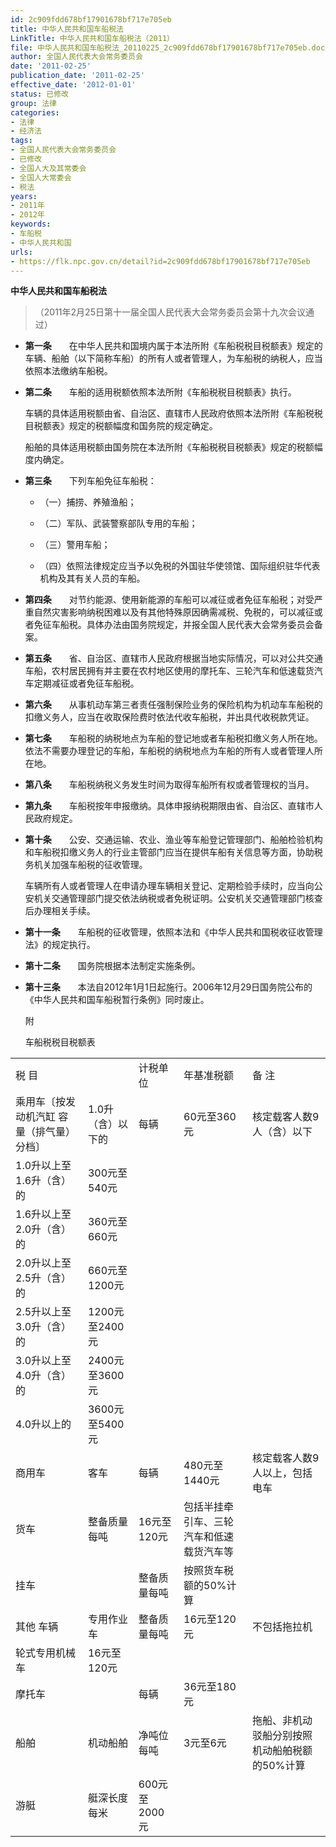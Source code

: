```yaml
---
id: 2c909fdd678bf17901678bf717e705eb
title: 中华人民共和国车船税法
LinkTitle: 中华人民共和国车船税法（2011）
file: 中华人民共和国车船税法_20110225_2c909fdd678bf17901678bf717e705eb.docx
author: 全国人民代表大会常务委员会
date: '2011-02-25'
publication_date: '2011-02-25'
effective_date: '2012-01-01'
status: 已修改
group: 法律
categories:
- 法律
- 经济法
tags:
- 全国人民代表大会常务委员会
- 已修改
- 全国人大及其常委会
- 全国人大常委会
- 税法
years:
- 2011年
- 2012年
keywords:
- 车船税
- 中华人民共和国
urls:
- https://flk.npc.gov.cn/detail?id=2c909fdd678bf17901678bf717e705eb
---
```


**中华人民共和国车船税法**

> （2011年2月25日第十一届全国人民代表大会常务委员会第十九次会议通过）

- **第一条**　　在中华人民共和国境内属于本法所附《车船税税目税额表》规定的车辆、船舶（以下简称车船）的所有人或者管理人，为车船税的纳税人，应当依照本法缴纳车船税。

- **第二条**　　车船的适用税额依照本法所附《车船税税目税额表》执行。

  车辆的具体适用税额由省、自治区、直辖市人民政府依照本法所附《车船税税目税额表》规定的税额幅度和国务院的规定确定。

  船舶的具体适用税额由国务院在本法所附《车船税税目税额表》规定的税额幅度内确定。

- **第三条**　　下列车船免征车船税：

  - （一）捕捞、养殖渔船；

  - （二）军队、武装警察部队专用的车船；

  - （三）警用车船；

  - （四）依照法律规定应当予以免税的外国驻华使领馆、国际组织驻华代表机构及其有关人员的车船。

- **第四条**　　对节约能源、使用新能源的车船可以减征或者免征车船税；对受严重自然灾害影响纳税困难以及有其他特殊原因确需减税、免税的，可以减征或者免征车船税。具体办法由国务院规定，并报全国人民代表大会常务委员会备案。

- **第五条**　　省、自治区、直辖市人民政府根据当地实际情况，可以对公共交通车船，农村居民拥有并主要在农村地区使用的摩托车、三轮汽车和低速载货汽车定期减征或者免征车船税。

- **第六条**　　从事机动车第三者责任强制保险业务的保险机构为机动车车船税的扣缴义务人，应当在收取保险费时依法代收车船税，并出具代收税款凭证。

- **第七条**　　车船税的纳税地点为车船的登记地或者车船税扣缴义务人所在地。依法不需要办理登记的车船，车船税的纳税地点为车船的所有人或者管理人所在地。

- **第八条**　　车船税纳税义务发生时间为取得车船所有权或者管理权的当月。

- **第九条**　　车船税按年申报缴纳。具体申报纳税期限由省、自治区、直辖市人民政府规定。

- **第十条**　　公安、交通运输、农业、渔业等车船登记管理部门、船舶检验机构和车船税扣缴义务人的行业主管部门应当在提供车船有关信息等方面，协助税务机关加强车船税的征收管理。

  车辆所有人或者管理人在申请办理车辆相关登记、定期检验手续时，应当向公安机关交通管理部门提交依法纳税或者免税证明。公安机关交通管理部门核查后办理相关手续。

- **第十一条**　　车船税的征收管理，依照本法和《中华人民共和国税收征收管理法》的规定执行。

- **第十二条**　　国务院根据本法制定实施条例。

- **第十三条**　　本法自2012年1月1日起施行。2006年12月29日国务院公布的《中华人民共和国车船税暂行条例》同时废止。

  附

  车船税税目税额表

|  |  |  |  |  |
| --- | --- | --- | --- | --- |
| 税  目 | | 计税单位 | 年基准税额 | 备  注 |
| 乘用车〔按发动机汽缸  容量（排气量）分档〕 | 1.0升（含）以下的 | 每辆 | 60元至360元 | 核定载客人数9人（含）以下 |
| 1.0升以上至1.6升（含）的 | 300元至540元 |
| 1.6升以上至2.0升（含）的 | 360元至660元 |
| 2.0升以上至2.5升（含）的 | 660元至1200元 |
| 2.5升以上至3.0升（含）的 | 1200元至2400元 |
| 3.0升以上至4.0升（含）的 | 2400元至3600元 |
| 4.0升以上的 | 3600元至5400元 |
| 商用车 | 客车 | 每辆 | 480元至1440元 | 核定载客人数9人以上，包括电车 |
| 货车 | 整备质量每吨 | 16元至120元 | 包括半挂牵引车、三轮汽车和低速载货汽车等 |
| 挂车 |  | 整备质量每吨 | 按照货车税额的50%计算 |  |
| 其他  车辆 | 专用作业车 | 整备质量每吨 | 16元至120元 | 不包括拖拉机 |
| 轮式专用机械车 | 16元至120元 |
| 摩托车 |  | 每辆 | 36元至180元 |  |
| 船舶 | 机动船舶 | 净吨位每吨 | 3元至6元 | 拖船、非机动驳船分别按照机动船舶税额的50%计算 |
| 游艇 | 艇深长度每米 | 600元至2000元 |  |
